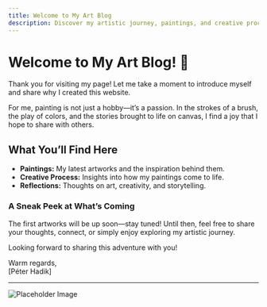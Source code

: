 ```yaml
---
title: Welcome to My Art Blog
description: Discover my artistic journey, paintings, and creative process.
---
```


# Welcome to My Art Blog! 🎨

Thank you for visiting my page! Let me take a moment to introduce myself and share why I created this website.

For me, painting is not just a hobby—it’s a passion. In the strokes of a brush, the play of colors, and the stories brought to life on canvas, I find a joy that I hope to share with others.

## What You’ll Find Here

- **Paintings:** My latest artworks and the inspiration behind them.  
- **Creative Process:** Insights into how my paintings come to life.  
- **Reflections:** Thoughts on art, creativity, and storytelling.  

### A Sneak Peek at What’s Coming

The first artworks will be up soon—stay tuned! Until then, feel free to share your thoughts, connect, or simply enjoy exploring my artistic journey.

Looking forward to sharing this adventure with you!

Warm regards,  
[Péter Hadik]

---

<!-- Add a placeholder for an image -->
![Placeholder Image](https://via.placeholder.com/800x400/cccccc/000000?text=Hamarosan+jönnek+a+festményeim)

